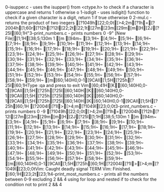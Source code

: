 0-isupper.c - uses the isupper() from <ctype.h> to check if a character is uppercase and returns 1 otherwise o
1-isdigit - uses isdigit() function to check if a given character is a digit, return 1 if true otherwise 0
2-mul.c - returns the product of two inegers
[?1049h[22;0;0t[>4;2m[?1h=[?2004h[1;60r[?12h[?12l[22;2t[22;1t[27m[23m[29m[m[H[2J[?25l[60;1H"3-print_numbers.c - prints numbers 0 -9" [New File][1;1H[38;5;130m  1 [m
[94m~                                                                                                                                                            [3;1H~                                                                                                                                                            [4;1H~                                                                                                                                                            [5;1H~                                                                                                                                                            [6;1H~                                                                                                                                                            [7;1H~                                                                                                                                                            [8;1H~                                                                                                                                                            [9;1H~                                                                                                                                                            [10;1H~                                                                                                                                                            [11;1H~                                                                                                                                                            [12;1H~                                                                                                                                                            [13;1H~                                                                                                                                                            [14;1H~                                                                                                                                                            [15;1H~                                                                                                                                                            [16;1H~                                                                                                                                                            [17;1H~                                                                                                                                                            [18;1H~                                                                                                                                                            [19;1H~                                                                                                                                                            [20;1H~                                                                                                                                                            [21;1H~                                                                                                                                                            [22;1H~                                                                                                                                                            [23;1H~                                                                                                                                                            [24;1H~                                                                                                                                                            [25;1H~                                                                                                                                                            [26;1H~                                                                                                                                                            [27;1H~                                                                                                                                                            [28;1H~                                                                                                                                                            [29;1H~                                                                                                                                                            [30;1H~                                                                                                                                                            [31;1H~                                                                                                                                                            [32;1H~                                                                                                                                                            [33;1H~                                                                                                                                                            [34;1H~                                                                                                                                                            [35;1H~                                                                                                                                                            [36;1H~                                                                                                                                                            [37;1H~                                                                                                                                                            [38;1H~                                                                                                                                                            [39;1H~                                                                                                                                                            [40;1H~                                                                                                                                                            [41;1H~                                                                                                                                                            [42;1H~                                                                                                                                                            [43;1H~                                                                                                                                                            [44;1H~                                                                                                                                                            [45;1H~                                                                                                                                                            [46;1H~                                                                                                                                                            [47;1H~                                                                                                                                                            [48;1H~                                                                                                                                                            [49;1H~                                                                                                                                                            [50;1H~                                                                                                                                                            [51;1H~                                                                                                                                                            [52;1H~                                                                                                                                                            [53;1H~                                                                                                                                                            [54;1H~                                                                                                                                                            [55;1H~                                                                                                                                                            [56;1H~                                                                                                                                                            [57;1H~                                                                                                                                                            [58;1H~                                                                                                                                                            [59;1H~                                                                                                                                                            [m[60;140H0,0-1[9CAll[1;5H[?25h[?25l[60;1HType  :qa  and press <Enter> to exit Vim[60;41H[K[60;140H0,0-1[9CAll[1;5H[?25h[?25l[60;140H[K[60;140H0,0-1[9CAll[1;5H[?25h[?25l[60;140H[K[60;140H0,0-1[9CAll[1;5H[?25h[?25l[60;140H[K[60;140H0,0-1[9CAll[1;5H[?25h[60;1H
[?2004l[?1l>[>4;m[?1049l[23;0;0t3-print_numbers.c - prints numbers 0 -9
[?1049h[22;0;0t[>4;2m[?1h=[?2004h[?12h[?12l[27m[23m[29m[m[H[2J[?25l[1;1H[38;5;130m  1 [m
[94m~                                                                                                                                                            [3;1H~                                                                                                                                                            [4;1H~                                                                                                                                                            [5;1H~                                                                                                                                                            [6;1H~                                                                                                                                                            [7;1H~                                                                                                                                                            [8;1H~                                                                                                                                                            [9;1H~                                                                                                                                                            [10;1H~                                                                                                                                                            [11;1H~                                                                                                                                                            [12;1H~                                                                                                                                                            [13;1H~                                                                                                                                                            [14;1H~                                                                                                                                                            [15;1H~                                                                                                                                                            [16;1H~                                                                                                                                                            [17;1H~                                                                                                                                                            [18;1H~                                                                                                                                                            [19;1H~                                                                                                                                                            [20;1H~                                                                                                                                                            [21;1H~                                                                                                                                                            [22;1H~                                                                                                                                                            [23;1H~                                                                                                                                                            [24;1H~                                                                                                                                                            [25;1H~                                                                                                                                                            [26;1H~                                                                                                                                                            [27;1H~                                                                                                                                                            [28;1H~                                                                                                                                                            [29;1H~                                                                                                                                                            [30;1H~                                                                                                                                                            [31;1H~                                                                                                                                                            [32;1H~                                                                                                                                                            [33;1H~                                                                                                                                                            [34;1H~                                                                                                                                                            [35;1H~                                                                                                                                                            [36;1H~                                                                                                                                                            [37;1H~                                                                                                                                                            [38;1H~                                                                                                                                                            [39;1H~                                                                                                                                                            [40;1H~                                                                                                                                                            [41;1H~                                                                                                                                                            [42;1H~                                                                                                                                                            [43;1H~                                                                                                                                                            [44;1H~                                                                                                                                                            [45;1H~                                                                                                                                                            [46;1H~                                                                                                                                                            [47;1H~                                                                                                                                                            [48;1H~                                                                                                                                                            [49;1H~                                                                                                                                                            [50;1H~                                                                                                                                                            [51;1H~                                                                                                                                                            [52;1H~                                                                                                                                                            [53;1H~                                                                                                                                                            [54;1H~                                                                                                                                                            [55;1H~                                                                                                                                                            [56;1H~                                                                                                                                                            [57;1H~                                                                                                                                                            [58;1H~                                                                                                                                                            [59;1H~                                                                                                                                                            [m[60;140H0,0-1[9CAll[1;5H[?25h[60;1H[?2004l[?1l>[>4;m[?1049l[23;0;0tVim: Caught deadly signal TERM
Vim: Finished.
[60;1H[23;2t[23;1t4-print_most_numbers.c - prints all the numbers between 0-9 excluding 2 && 4 using for loop and nested if to check for the condition not to print 2 && 4
